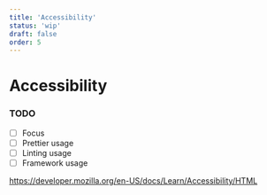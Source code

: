 ```yaml
---
title: 'Accessibility'
status: 'wip'
draft: false
order: 5
---
```


# Accessibility

### TODO

- [ ] Focus
- [ ] Prettier usage
- [ ] Linting usage
- [ ] Framework usage

https://developer.mozilla.org/en-US/docs/Learn/Accessibility/HTML
